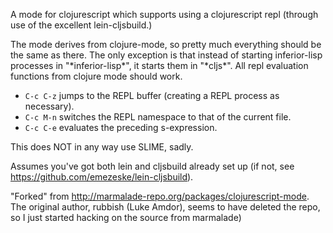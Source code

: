 A mode for clojurescript which supports using a clojurescript repl
(through use of the excellent lein-cljsbuild.)

The mode derives from clojure-mode, so pretty much everything should
be the same as there. The only exception is that instead of starting
inferior-lisp processes in "\*inferior-lisp\*", it starts them in
"\*cljs\*". All repl evaluation functions from clojure mode should
work.

* `C-c C-z` jumps to the REPL buffer (creating a REPL process as
  necessary).
* `C-c M-n` switches the REPL namespace to that of the current file.
* `C-c C-e` evaluates the preceding s-expression.

This does NOT in any way use SLIME, sadly.

Assumes you've got both lein and cljsbuild already set up (if not, see
https://github.com/emezeske/lein-cljsbuild).

"Forked" from http://marmalade-repo.org/packages/clojurescript-mode.
The original author, rubbish (Luke Amdor), seems to have deleted the
repo, so I just started hacking on the source from marmalade)

